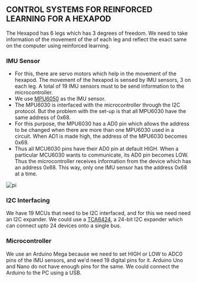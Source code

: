 ## CONTROL SYSTEMS FOR REINFORCED LEARNING FOR A HEXAPOD

The Hexapod has 6 legs which has 3 degrees of freedom. We need to take information of the movement of the of each leg and reflect the exact same on the computer using reinforced learning.

### IMU Sensor
* For this, there are servo motors which help in the movement of the hexapod. The movement of the hexapod is sensed by IMU sensors, 3 on each leg. A total of 19 IMU sensors must to be send information to the microcontroller. 
* We use [MPU6050](https://components101.com/sensors/mpu6050-module) as the IMU sensor.
* The MPU6030 is interfaced with the microcontroller through the I2C protocol. But the problem with the set-up is that all MPU6030 have the same address of 0x68. 
* For this purpose, the MPU6030 has a AD0 pin which allows the address to be changed when there are more than one MPU6030 used in a circuit. When AD1 is made high, the address of the MPU6030 becomes 0x69.
* Thus all MCU6030 pins have their AD0 pin at default HIGH. When a particular MCU6030 wants to communicate, its AD0 pin becomes LOW. Thus the microcontroller receives information from the device which has an address 0x68. This way, only one IMU sensor has the address 0x68 at a time.

![pi](https://components101.com/sites/default/files/component_pin/MPU6050-Pinout.png)

### I2C Interfacing
We have 19 MCUs that need to be I2C interfaced, and for this we need need an I2C expander. We could use a [TCA6424](https://www.ti.com/lit/ds/symlink/tca6424a.pdf?&ts=1589644182823), a 24-bit I2C expander which can connect upto 24 devices onto a single bus. 

### Microcontroller
We use an Arduino Mega because we need to set HIGH or LOW to ADC0 pins of the IMU sensors, and we'd need 19 digital pins for it. Arduino Uno and Nano do not have enough pins for the same. We could connect the Arduino to the PC using a USB. 

